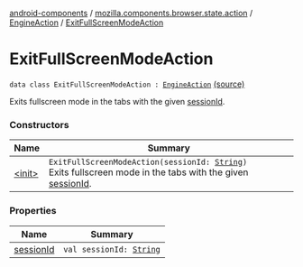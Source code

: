 [android-components](../../../index.md) / [mozilla.components.browser.state.action](../../index.md) / [EngineAction](../index.md) / [ExitFullScreenModeAction](./index.md)

# ExitFullScreenModeAction

`data class ExitFullScreenModeAction : `[`EngineAction`](../index.md) [(source)](https://github.com/mozilla-mobile/android-components/blob/master/components/browser/state/src/main/java/mozilla/components/browser/state/action/BrowserAction.kt#L524)

Exits fullscreen mode in the tabs with the given [sessionId](session-id.md).

### Constructors

| Name | Summary |
|---|---|
| [&lt;init&gt;](-init-.md) | `ExitFullScreenModeAction(sessionId: `[`String`](https://kotlinlang.org/api/latest/jvm/stdlib/kotlin/-string/index.html)`)`<br>Exits fullscreen mode in the tabs with the given [sessionId](session-id.md). |

### Properties

| Name | Summary |
|---|---|
| [sessionId](session-id.md) | `val sessionId: `[`String`](https://kotlinlang.org/api/latest/jvm/stdlib/kotlin/-string/index.html) |
